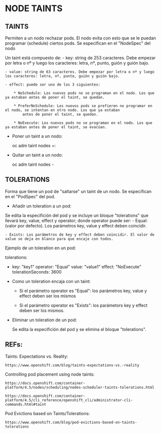
NODE TAINTS
===========

TAINTS
------

Permiten a un nodo rechazar pods. El nodo evita con esto que se le puedan programar (schedule) ciertos pods.
Se especifican en el "NodeSpec" del nodo

Un  taint está compuesto de:
	- key: string de 253 caracteres. Debe empezar por letra o nº y luego los caracteres: letra, nº, punto, guión y guión bajo. 

	- value: string de 63 caracteres. Debe empezar por letra o nº y luego los caracteres: letra, nº, punto, guión y guión bajo. 
		
	- effect: puede ser uno de los 3 siguientes:

		* NoSchedule: Los nuevos pods no se programan en el nodo. Los que ya estaban antes de poner el taint, se quedan.

		* PreferNoSchedule: Los nuevos pods se prefieren no programar en el nodo, se intentan en otro nodo. Los que ya estaban 
			antes de poner el taint, se quedan.

		* NoExecute: Los nuevos pods no se programan en el nodo. Los que ya estaban antes de poner el taint, se evacúan.

* Poner un taint a un nodo:

	oc adm taint nodes <nodo> <key>=<value>:<effect>

* Quitar un taint a un nodo:

	oc adm taint nodes <nodo> <key>-


TOLERATIONS
-----------
Forma que tiene un pod de "saltarse" un taint de un nodo.
Se especifican en el "PodSpec" del pod.

* Añadir un toleration a un pod:

 Se edita la especifición del pod y se incluye un bloque "tolerations" que llevará key, value, effect y operator;
 donde operator puede ser:
	- Equal: (valor por defecto). Los parámetros key, value y effect deben coincidir.

	- Exists: Los parámetros de key y effect deben coincidir. El valor de value se deja en blanco para que encaje con todos.

 Ejemplo de un toleration en un pod:

tolerations:
- key: "key1" 
  operator: "Equal" 
  value: "value1" 
  effect: "NoExecute" 
  tolerationSeconds: 3600 

* Como un toleration encaja con un taint:

	- Si el parámetro operator es "Equal": los parámetros key, value y effect deben ser los mismos

	- Si el parámetro operator es "Exists": los parámetors key y effect deben ser los mismos.

* Eliminar un toleration de un pod:

  Se edita la especifición del pod y se elimina el bloque "tolerations".



REFs: 
-----

 Taints: Expectations vs. Reality:

	https://www.openshift.com/blog/taints-expectations-vs.-reality

 Controlling pod placement using node taints:

	https://docs.openshift.com/container-platform/4.5/nodes/scheduling/nodes-scheduler-taints-tolerations.html

	https://docs.openshift.com/container-platform/4.5/cli_reference/openshift_cli/administrator-cli-commands.html#taint

 Pod Evictions based on Taints/Tolerations:

	https://www.openshift.com/blog/pod-evictions-based-on-taints-tolerations
